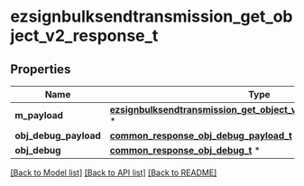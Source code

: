 # ezsignbulksendtransmission_get_object_v2_response_t

## Properties
Name | Type | Description | Notes
------------ | ------------- | ------------- | -------------
**m_payload** | [**ezsignbulksendtransmission_get_object_v2_response_m_payload_t**](ezsignbulksendtransmission_get_object_v2_response_m_payload.md) \* |  | 
**obj_debug_payload** | [**common_response_obj_debug_payload_t**](common_response_obj_debug_payload.md) \* |  | [optional] 
**obj_debug** | [**common_response_obj_debug_t**](common_response_obj_debug.md) \* |  | [optional] 

[[Back to Model list]](../README.md#documentation-for-models) [[Back to API list]](../README.md#documentation-for-api-endpoints) [[Back to README]](../README.md)


